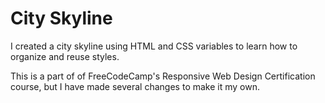 

# City Skyline

I created a city skyline using HTML and CSS variables to learn how to organize and reuse styles.

This is a part of of FreeCodeCamp's Responsive Web Design Certification course, but I have made several changes to make it my own.
